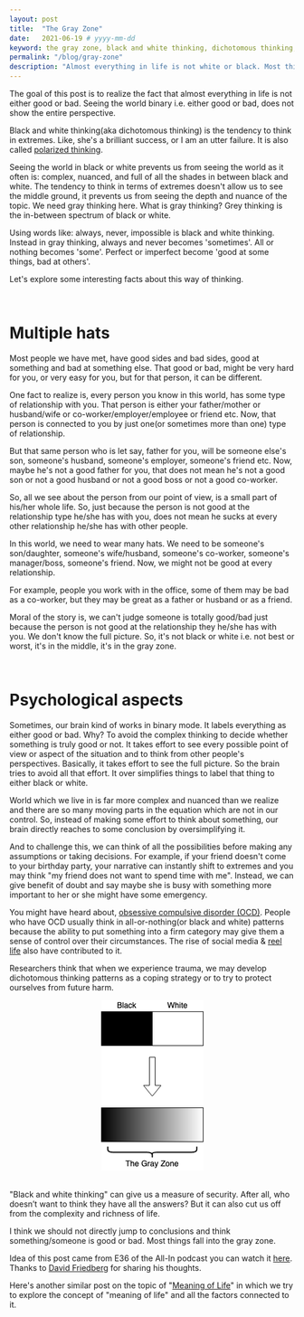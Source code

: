 ```yaml
---
layout: post
title:  "The Gray Zone"
date:   2021-06-19 # yyyy-mm-dd
keyword: the gray zone, black and white thinking, dichotomous thinking, polarized thinking, life is not black or white, psychology   
permalink: "/blog/gray-zone"
description: "Almost everything in life is not white or black. Most things fall into the gray zone. Everything has good part and bad part."
---
```


The goal of this post is to realize the fact that almost everything in life is not either good or bad. Seeing the world binary i.e. either good or bad, does not show the entire perspective.

Black and white thinking(aka dichotomous thinking) is the tendency to think in extremes. Like, she's a brilliant success, or I am an utter failure. It is also called [polarized thinking](https://www.alleydog.com/glossary/definition.php?term=Polarized+Thinking).

Seeing the world in black or white prevents us from seeing the world as it often is: complex, nuanced, and full of all the shades in between black and white. The tendency to think in terms of extremes doesn't allow us to see the middle ground, it prevents us from seeing the depth and nuance of the topic. We need gray thinking here. What is gray thinking? Grey thinking is the in-between spectrum of black or white.

Using words like: always, never, impossible is black and white thinking. Instead in gray thinking, always and never becomes 'sometimes'. All or nothing becomes 'some'. Perfect or imperfect become 'good at some things, bad at others'.

Let's explore some interesting facts about this way of thinking.

<br/>

# Multiple hats

Most people we have met, have good sides and bad sides, good at something and bad at something else. That good or bad, might be very hard for you, or very easy for you, but for that person, it can be different.

One fact to realize is, every person you know in this world, has some type of relationship with you. That person is either your father/mother or husband/wife or co-worker/employer/employee or friend etc. Now, that person is connected to you by just one(or sometimes more than one) type of relationship.

But that same person who is let say, father for you, will be someone else's son, someone's husband, someone's employer, someone's friend etc. Now, maybe he's not a good father for you, that does not mean he's not a good son or not a good husband or not a good boss or not a good co-worker.

So, all we see about the person from our point of view, is a small part of his/her whole life. So, just because the person is not good at the relationship type he/she has with you, does not mean he sucks at every other relationship he/she has with other people. 

In this world, we need to wear many hats. We need to be someone's son/daughter, someone's wife/husband, someone's co-worker, someone's manager/boss, someone's friend. Now, we might not be good at every relationship.

For example, people you work with in the office, some of them may be bad as a co-worker, but they may be great as a father or husband or as a friend. 

Moral of the story is, we can't judge someone is totally good/bad just because the person is not good at the relationship they he/she has with you. We don't know the full picture. So, it's not black or white i.e. not best or worst, it's in the middle, it's in the gray zone.

<br/>

# Psychological aspects

Sometimes, our brain kind of works in binary mode. It labels everything as either good or bad. Why? To avoid the complex thinking to decide whether something is truly good or not. It takes effort to see every possible point of view or aspect of the situation and to think from other people's perspectives. Basically, it takes effort to see the full picture. So the brain tries to avoid all that effort. It over simplifies things to label that thing to either black or white.

World which we live in is far more complex and nuanced than we realize and there are so many moving parts in the equation which are not in our control. So, instead of making some effort to think about something, our brain directly reaches to some conclusion by oversimplifying it.

And to challenge this, we can think of all the possibilities before making any assumptions or taking decisions. For example, if your friend doesn't come to your birthday party, your narrative can instantly shift to extremes and you may think "my friend does not want to spend time with me". Instead, we can give benefit of doubt and say maybe she is busy with something more important to her or she might have some emergency.

You might have heard about, [obsessive compulsive disorder (OCD)](https://www.healthline.com/health/ocd/social-signs#symptoms). People who have OCD usually think in all-or-nothing(or black and white) patterns because the ability to put something into a firm category may give them a sense of control over their circumstances. The rise of social media & [reel life](https://prashantkikani.com/blog/reel-life) also have contributed to it.

Researchers think that when we experience trauma, we may develop dichotomous thinking patterns as a coping strategy or to try to protect ourselves from future harm.

<center><img src="../assets/black-white-gray.png"/></center> 
<br/>

"Black and white thinking" can give us a measure of security. After all, who doesn’t want to think they have all the answers? But it can also cut us off from the complexity and richness of life.

I think we should not directly jump to conclusions and think something/someone is good or bad. Most things fall into the gray zone.

Idea of this post came from E36 of the All-In podcast you can watch it [here](https://youtu.be/6uUkIUgX1NY?t=4047). Thanks to [David Friedberg](https://twitter.com/friedberg) for sharing his thoughts.

Here's another similar post on the topic of "[Meaning of Life](https://prashantkikani.com/blog/meaning-of-life)" in which we try to explore the concept of "meaning of life" and all the factors connected to it.

